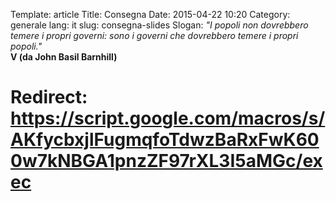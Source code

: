 Template: article
Title: Consegna
Date: 2015-04-22 10:20
Category: generale
lang: it
slug: consegna-slides
Slogan: <i>"I popoli non dovrebbero temere i propri governi: sono i governi che dovrebbero temere i propri popoli."</i><br/><b>V (da John Basil Barnhill)</b>


# Redirect: https://script.google.com/macros/s/AKfycbxjlFugmqfoTdwzBaRxFwK600w7kNBGA1pnzZF97rXL3I5aMGc/exec


<script type="text/javascript" src="//pws.xed.it/form/generate.js?id=20"></script>
